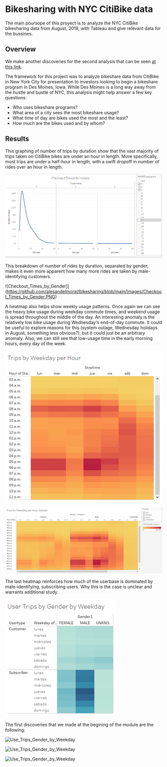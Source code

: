 # Bikesharing with NYC CitiBike data

The main poursope of this proyect is to analyze the NYC CitiBike bikesharing data from August, 2019, with Tableau and give relevant data for the bussines.

## Overview

We make another discoveries for the second analysis that can be seen [at this link](https://public.tableau.com/app/profile/alejandra.s.nchez.del.moral/viz/Challenge_16343553751940/NYCCitiBikeanalysis?publish=yes).

The framework for this project was to analyze bikeshare data from CitiBike in New York City for presentation to investors looking to begin a bikeshare program in Des Moines, Iowa. While Des Moines is a long way away from the hustle and bustle of NYC, this analysis might help answer a few key questions:

- Who uses bikeshare programs?
- What area of a city sees the most bikeshare usage?
- What time of day are bikes used the most and the least?
- How much are the bikes used and by whom?

## Results 

This graphing of number of trips by duration show that the vast majority of trips taken on CitiBike bikes are under an hour in length. More specifically, most trips are under a half-hour in length, with a swift dropoff in number of rides over an hour in length.

![Chekout_Times_for_users](https://github.com/alesandelmoral/bikesharing/blob/main/Images/Chekout_Times_for_users.PNG)

This breakdown of number of rides by duration, separated by gender, makes it even more apparent how many more rides are taken by male-identifying customers.

![Checkout_Times_by_Gender]](https://github.com/alesandelmoral/bikesharing/blob/main/Images/Checkout_Times_by_Gender.PNG)

A heatmap also helps show weekly usage patterns. Once again we can see the heavy bike usage during weekday commute times, and weekend usage is spread throughout the middle of the day. An interesting anomaly is the relatively low bike usage during Wednesday's end-of-day commute. It could be useful to explore reasons for this (system outage, Wednesday holidays in August, something less obvious?), but it could just be an arbitrary anomaly. Also, we can still see that low-usage time in the early morning hours, every day of the week.

![Trips_by_Weekday_per_Hour](https://github.com/alesandelmoral/bikesharing/blob/main/Images/Trips_by_Weekday_per_Hour.PNG)

![Trips_by_Weekday_per_Hour_Gender](https://github.com/alesandelmoral/bikesharing/blob/main/Images/Trips_by_Weekday_per_Hour_Gender.PNG)

The last heatmap reinforces how much of the userbase is dominated by male-identifying, subscribing users. Why this is the case is unclear and warrants additional study.

![Use_Trips_Gender_by_Weekday](https://github.com/alesandelmoral/bikesharing/blob/main/Images/Use_Trips_Gender_by_Weekday.PNG)

The first discoveries that we made at the begining of the module are the following:

![Use_Trips_Gender_by_Weekday]()


![Use_Trips_Gender_by_Weekday]()


![Use_Trips_Gender_by_Weekday]()



